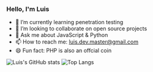 ### Hello, I'm Luis

<!-- 🤔 I’m looking for help with ... -->
<!--  🔭 I’m currently working on ... -->
- 🌱 I’m currently learning penetration testing
- 👯 I’m looking to collaborate on open source projects
- 💬 Ask me about JavaScript & Python
- 📫 How to reach me: luis.dev.master@gmail.com
- 😄 Fun fact: PHP is also an offcial coin 

![Luis's GitHub stats](https://github-readme-stats.vercel.app/api?username=luislopez-dev&show_icons=true&theme=gruvbox)
![Top Langs](https://github-readme-stats.vercel.app/api/top-langs/?username=luislopez-dev&langs_count=8)




